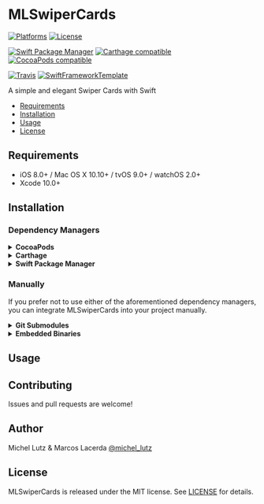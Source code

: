 # MLSwiperCards

[![Platforms](https://img.shields.io/cocoapods/p/MLSwiperCards.svg)](https://cocoapods.org/pods/MLSwiperCards)
[![License](https://img.shields.io/cocoapods/l/MLSwiperCards.svg)](https://raw.githubusercontent.com/micheltlutz/MLSwiperCards/master/LICENSE)

[![Swift Package Manager](https://img.shields.io/badge/Swift%20Package%20Manager-compatible-brightgreen.svg)](https://github.com/apple/swift-package-manager)
[![Carthage compatible](https://img.shields.io/badge/Carthage-compatible-4BC51D.svg?style=flat)](https://github.com/Carthage/Carthage)
[![CocoaPods compatible](https://img.shields.io/cocoapods/v/MLSwiperCards.svg)](https://cocoapods.org/pods/MLSwiperCards)

[![Travis](https://img.shields.io/travis/micheltlutz/MLSwiperCards/master.svg)](https://travis-ci.org/micheltlutz/MLSwiperCards/branches)
[![SwiftFrameworkTemplate](https://img.shields.io/badge/SwiftFramework-Template-red.svg)](http://github.com/RahulKatariya/SwiftFrameworkTemplate)

A simple and elegant Swiper Cards with Swift

- [Requirements](#requirements)
- [Installation](#installation)
- [Usage](#usage)
- [License](#license)

## Requirements

- iOS 8.0+ / Mac OS X 10.10+ / tvOS 9.0+ / watchOS 2.0+
- Xcode 10.0+

## Installation

### Dependency Managers
<details>
  <summary><strong>CocoaPods</strong></summary>

[CocoaPods](http://cocoapods.org) is a dependency manager for Cocoa projects. You can install it with the following command:

```bash
$ gem install cocoapods
```

To integrate MLSwiperCards into your Xcode project using CocoaPods, specify it in your `Podfile`:

```ruby
source 'https://github.com/CocoaPods/Specs.git'
platform :ios, '8.0'
use_frameworks!

pod 'MLSwiperCards', '~> 0.0.1'
```

Then, run the following command:

```bash
$ pod install
```

</details>

<details>
  <summary><strong>Carthage</strong></summary>

[Carthage](https://github.com/Carthage/Carthage) is a decentralized dependency manager that automates the process of adding frameworks to your Cocoa application.

You can install Carthage with [Homebrew](http://brew.sh/) using the following command:

```bash
$ brew update
$ brew install carthage
```

To integrate MLSwiperCards into your Xcode project using Carthage, specify it in your `Cartfile`:

```ogdl
github "micheltlutz/MLSwiperCards" ~> 0.0.1
```

</details>

<details>
  <summary><strong>Swift Package Manager</strong></summary>

To use MLSwiperCards as a [Swift Package Manager](https://swift.org/package-manager/) package just add the following in your Package.swift file.

``` swift
// swift-tools-version:4.2

import PackageDescription

let package = Package(
    name: "HelloMLSwiperCards",
    dependencies: [
        .package(url: "https://github.com/micheltlutz/MLSwiperCards.git", .upToNextMajor(from: "0.0.1"))
    ],
    targets: [
        .target(name: "HelloMLSwiperCards", dependencies: ["MLSwiperCards"])
    ]
)
```
</details>

### Manually

If you prefer not to use either of the aforementioned dependency managers, you can integrate MLSwiperCards into your project manually.

<details>
  <summary><strong>Git Submodules</strong></summary><p>

- Open up Terminal, `cd` into your top-level project directory, and run the following command "if" your project is not initialized as a git repository:

```bash
$ git init
```

- Add MLSwiperCards as a git [submodule](http://git-scm.com/docs/git-submodule) by running the following command:

```bash
$ git submodule add https://github.com/micheltlutz/MLSwiperCards.git
$ git submodule update --init --recursive
```

- Open the new `MLSwiperCards` folder, and drag the `MLSwiperCards.xcodeproj` into the Project Navigator of your application's Xcode project.

    > It should appear nested underneath your application's blue project icon. Whether it is above or below all the other Xcode groups does not matter.

- Select the `MLSwiperCards.xcodeproj` in the Project Navigator and verify the deployment target matches that of your application target.
- Next, select your application project in the Project Navigator (blue project icon) to navigate to the target configuration window and select the application target under the "Targets" heading in the sidebar.
- In the tab bar at the top of that window, open the "General" panel.
- Click on the `+` button under the "Embedded Binaries" section.
- You will see two different `MLSwiperCards.xcodeproj` folders each with two different versions of the `MLSwiperCards.framework` nested inside a `Products` folder.

    > It does not matter which `Products` folder you choose from.

- Select the `MLSwiperCards.framework`.

- And that's it!

> The `MLSwiperCards.framework` is automagically added as a target dependency, linked framework and embedded framework in a copy files build phase which is all you need to build on the simulator and a device.

</p></details>

<details>
  <summary><strong>Embedded Binaries</strong></summary><p>

- Download the latest release from https://github.com/micheltlutz/MLSwiperCards/releases
- Next, select your application project in the Project Navigator (blue project icon) to navigate to the target configuration window and select the application target under the "Targets" heading in the sidebar.
- In the tab bar at the top of that window, open the "General" panel.
- Click on the `+` button under the "Embedded Binaries" section.
- Add the downloaded `MLSwiperCards.framework`.
- And that's it!

</p></details>

## Usage

## Contributing

Issues and pull requests are welcome!

## Author

Michel Lutz & Marcos Lacerda [@michel_lutz](https://twitter.com/michel_lutz)

## License

MLSwiperCards is released under the MIT license. See [LICENSE](https://github.com/micheltlutz/MLSwiperCards/blob/master/LICENSE) for details.
